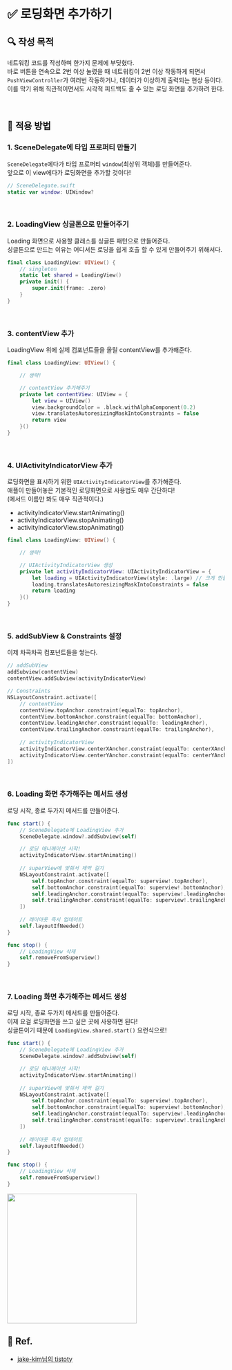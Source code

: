# ✅ 로딩화면 추가하기

## **🔍** 작성 목적

네트워킹 코드를 작성하며 한가지 문제에 부딪혔다.   
바로 버튼을 연속으로 2번 이상 눌렸을 때 네트워킹이 2번 이상 작동하게 되면서   
`PushViewController`가 여러번 작동하거나, 데이터가 이상하게 출력되는 현상 등이다.   
이를 막기 위해 직관적이면서도 시각적 피드백도 줄 수 있는 로딩 화면을 추가하려 한다.

<br>

## 📌 적용 방법

### 1. SceneDelegate에 타입 프로퍼티 만들기

`SceneDelegate`에다가 타입 프로퍼티 `window`(최상위 객체)를 만들어준다.   
앞으로 이 view에다가 로딩화면을 추가할 것이다!

~~~swift
// SceneDelegate.swift
static var window: UIWindow?
~~~

<br>

### 2. LoadingView 싱글톤으로 만들어주기

Loading 화면으로 사용할 클래스를 싱글톤 패턴으로 만들어준다.   
싱글톤으로 만드는 이유는 어디서든 로딩을 쉽게 호출 할 수 있게 만들어주기 위해서다.

~~~swift
final class LoadingView: UIView() {
    // singleton
    static let shared = LoadingView()
    private init() {
        super.init(frame: .zero)
    }
}
~~~

<br>

### 3. contentView 추가

LoadingView 위에 실제 컴포넌트들을 올릴 contentView를 추가해준다.

~~~swift
final class LoadingView: UIView() {

    // 생략!

    // contentView 추가해주기
    private let contentView: UIView = {
        let view = UIView()
        view.backgroundColor = .black.withAlphaComponent(0.2)
        view.translatesAutoresizingMaskIntoConstraints = false
        return view
    }()
}
~~~

<br>

### 4. UIActivityIndicatorView 추가

로딩화면을 표시하기 위한 `UIActivityIndicatorView`를 추가해준다.   
애플이 만들어놓은 기본적인 로딩화면으로 사용법도 매우 간단하다!   
(메서드 이름만 봐도 매우 직관적이다.)   

- activityIndicatorView.startAnimating()
- activityIndicatorView.stopAnimating()
- activityIndicatorView.stopAnimating()

~~~swift
final class LoadingView: UIView() {

    // 생략!

    // UIActivityIndicatorView 생성
    private let activityIndicatorView: UIActivityIndicatorView = {
        let loading = UIActivityIndicatorView(style: .large) // 크게 만들어줄텨
        loading.translatesAutoresizingMaskIntoConstraints = false
        return loading
    }()
}
~~~

<br>

### 5. addSubView & Constraints 설정

이제 차곡차곡 컴포넌트들을 쌓는다.

~~~swift
// addSubView
addSubview(contentView)
contentView.addSubview(activityIndicatorView)

// Constraints
NSLayoutConstraint.activate([
    // contentView
    contentView.topAnchor.constraint(equalTo: topAnchor),
    contentView.bottomAnchor.constraint(equalTo: bottomAnchor),
    contentView.leadingAnchor.constraint(equalTo: leadingAnchor),
    contentView.trailingAnchor.constraint(equalTo: trailingAnchor),
    
    // activityIndicatorView
    activityIndicatorView.centerXAnchor.constraint(equalTo: centerXAnchor),
    activityIndicatorView.centerYAnchor.constraint(equalTo: centerYAnchor),
])
~~~

<br>

### 6. Loading 화면 추가해주는 메서드 생성

로딩 시작, 종료 두가지 메서드를 만들어준다.

~~~swift
func start() {
    // SceneDelegate에 LoadingView 추가
    SceneDelegate.window?.addSubview(self)

    // 로딩 애니메이션 시작!
    activityIndicatorView.startAnimating()
    
    // superView에 맞춰서 제약 걸기
    NSLayoutConstraint.activate([
        self.topAnchor.constraint(equalTo: superview!.topAnchor),
        self.bottomAnchor.constraint(equalTo: superview!.bottomAnchor),
        self.leadingAnchor.constraint(equalTo: superview!.leadingAnchor),
        self.trailingAnchor.constraint(equalTo: superview!.trailingAnchor),
    ])
    
    // 레이아웃 즉시 업데이트
    self.layoutIfNeeded()
}

func stop() {
    // LoadingView 삭제
    self.removeFromSuperview()
}
~~~

<br>

### 7. Loading 화면 추가해주는 메서드 생성

로딩 시작, 종료 두가지 메서드를 만들어준다.   
이제 요걸 로딩화면을 쓰고 싶은 곳에 사용하면 된다!   
싱글톤이기 때문에 `LoadingView.shared.start()` 요런식으로!

~~~swift
func start() {
    // SceneDelegate에 LoadingView 추가
    SceneDelegate.window?.addSubview(self)

    // 로딩 애니메이션 시작!
    activityIndicatorView.startAnimating()
    
    // superView에 맞춰서 제약 걸기
    NSLayoutConstraint.activate([
        self.topAnchor.constraint(equalTo: superview!.topAnchor),
        self.bottomAnchor.constraint(equalTo: superview!.bottomAnchor),
        self.leadingAnchor.constraint(equalTo: superview!.leadingAnchor),
        self.trailingAnchor.constraint(equalTo: superview!.trailingAnchor),
    ])
    
    // 레이아웃 즉시 업데이트
    self.layoutIfNeeded()
}

func stop() {
    // LoadingView 삭제
    self.removeFromSuperview()
}
~~~

<img width="300" src="https://user-images.githubusercontent.com/113565086/230577996-fff67b2f-3c7e-4de6-82c4-2323e5be87f5.png">

<br>

## 💌 Ref.
- [jake-kim님의 tistoty](https://ios-development.tistory.com/980)